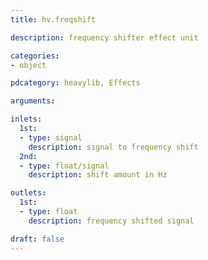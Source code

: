 ```yaml
---
title: hv.freqshift

description: frequency shifter effect unit

categories:
- object

pdcategory: heavylib, Effects

arguments:

inlets:
  1st:
  - type: signal
    description: signal to frequency shift
  2nd:
  - type: float/signal
    description: shift amount in Hz

outlets:
  1st:
  - type: float
    description: frequency shifted signal

draft: false
---
```


